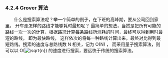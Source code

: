 ### 4.2.4 Grover 算法

&emsp;&emsp;什么是搜索算法呢？举一个简单的例子，在下班的高峰期，要从公司回到家里， 开车走怎样的路线才能够耗时最短呢？
最简单的想法，当然是把所有可能的路线一次一次的计算，根据路况计算每条路线所消耗的时间，最终可以得到用时最短的路线，
即为最快路线， 这样依次的将每一种路线计算出来，最终对比得到最短路线。搜索的速度与总路线数 N 相关，记为 O(N) ， 
而采用量子搜索算法，则可以以 O(<img src="https://latex.codecogs.com/gif.latex?\sqrt{n}" title="\sqrt{n}" />) 的速度进行搜索，要远快于传统的搜索算法。